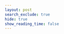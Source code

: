 ```yaml
---
layout: post
search_exclude: true
hide: true
show_reading_time: false 
---
```


<script type="module">
    import { pythonURI, fetchOptions } from "{{site.baseurl}}/assets/js/api/config.js";

    async function checkAuthorization() {
        try {
            const response = await fetch(`${pythonURI}/api/id`, fetchOptions);

            if (response.status === 401) {
                // Redirect immediately to login if unauthorized
                window.location.href = "{{site.baseurl}}/login";
            } else if (response.ok) {
                // If authorized, allow body to render
                const contentElements = document.querySelectorAll('.content');
                contentElements.forEach(element => {
                    element.style.display = "block";
                });;
            }
        } catch (error) {
            console.error("Authorization check failed:", error);
            // Redirect to login as a fallback
            window.location.href = "{{site.baseurl}}/login";
        }
    }

    // Run the check before rendering anything
    checkAuthorization();
</script>

<style>

    .content {
        display: none;
    }

    .heading {
        background-color: #b30000;
        padding: 40px 20px;
        text-align: center;
        box-shadow: 0 4px 10px rgba(0, 0, 0, 0.3);
    }

    .heading h1 {
        font-size: 2.5rem;
        font-weight: bold;
        margin: 0;
        color: #ffffff;
        text-transform: uppercase;
        letter-spacing: 2px;
    }

    .heading p {
        font-size: 1.2rem;
        margin: 10px 0 0;
        color: #ffcccc;
    }

    section {
        margin-bottom: 40px;
        padding: 20px;
        background-color: #2e2e2e;
        border-radius: 10px;
        box-shadow: 0 4px 8px rgba(0, 0, 0, 0.2);
    }

    section h2 {
        font-size: 1.8rem;
        margin-bottom: 20px;
        color: #ff6666;
        border-bottom: 2px solid #b30000;
        padding-bottom: 5px;
        display: inline-block;
    }

    .profile-card {
        background-color: #b30000;
        padding: 15px;
        border-radius: 8px;
        box-shadow: 0 3px 6px rgba(0, 0, 0, 0.3);
        color: #ffffff;
        font-weight: bold;
        margin-bottom: 10px;
        transition: transform 0.2s ease, box-shadow 0.2s ease;
    }

    .profile-card:hover {
        transform: translateY(-5px);
        box-shadow: 0 5px 10px rgba(0, 0, 0, 0.4);
    }

    button {
        background-color: #ff4d4d;
        color: #ffffff;
        border: none;
        padding: 12px 25px;
        border-radius: 25px;
        font-size: 1rem;
        cursor: pointer;
        transition: background-color 0.3s ease, box-shadow 0.3s ease;
        box-shadow: 0 4px 8px rgba(0, 0, 0, 0.2);
    }

    button:hover {
        background-color: #e60000;
        box-shadow: 0 6px 12px rgba(0, 0, 0, 0.3);
    }

    .green-button {
        background-color: #28a745;
    }

    .green-button:hover {
        background-color: #218838;
    }

    .purple-button {
        background-color: #ff3333;
        color: #ffffff;
    }

    .purple-button:hover {
        background-color: #b30000;
    }

    .copyright {
        background-color: #b30000;
        text-align: center;
        padding: 20px;
        font-size: 0.9rem;
        color: #ffcccc;
    }

    .copyright p {
        margin: 0;
    }
    #leaderboard-container {
        background-color: #2e2e2e;
        padding: 20px;
        border-radius: 10px;
        box-shadow: 0 4px 8px rgba(0, 0, 0, 0.2);
    }

    #leaderboard-container div {
        border-radius: 5px;
    }

    #leaderboard-container div div {
        border-radius: 5px;
    }
</style>

<div class="content">
    <header class="heading">
        <h1>Prism</h1>
        <p>An AI powered social media platform around fun and creativity</p>
    </header>

    <br>

    <section>
        <h2>Suggestions for You</h2>
        <div id="suggestions"></div>
    </section>

    <section>
        <h2>Leaderboard of Top Interests</h2>
        <div id="leaderboard-container" style="position: relative; width: 100%; height: auto;"></div>
    </section>

    <div id="user-modal" style="display: none; position: fixed; top: 50%; left: 50%; transform: translate(-50%, -50%); 
                                background-color: #2e2e2e; padding: 20px; border-radius: 10px; 
                                box-shadow: 0 4px 10px rgba(0, 0, 0, 0.3); z-index: 1000;">
        <h3 id="modal-title" style="color: #ff6666;">Users with this Interest</h3>
        <ul id="user-list" style="list-style: none; padding: 0; color: #fff;"></ul>
        <button onclick="closeModal()" style="margin-top: 10px; background-color: #b30000; color: white; border: none; 
                                            padding: 10px 20px; border-radius: 5px; cursor: pointer;">
            Close
        </button>
    </div>

    <div id="modal-overlay" style="display: none; position: fixed; top: 0; left: 0; width: 100%; height: 100%; 
                                    background-color: rgba(0, 0, 0, 0.5); z-index: 999;"></div>

    <section>
        <button class="purple-button" onclick="window.location.href='{{ site.baseurl }}/profile'">Access Your Profile</button>
    </section>

    <footer class="copyright">
        <p>&copy; 2024 Prism. All rights reserved.</p>
    </footer>
</div>


<script type="module">

    import { pythonURI, fetchOptions } from "{{site.baseurl}}/assets/js/api/config.js";

    async function fetchSuggestions() {
        try {
            const response = await fetch(`${pythonURI}/api/id`, fetchOptions);
            if (!response.ok) throw new Error("Failed to fetch user data");

            const currentUser = await response.json();
            const interests = currentUser.interests.split(", ");

            const allUsersResponse = await fetch(`${pythonURI}/api/users`, fetchOptions);
            if (!allUsersResponse.ok) throw new Error("Failed to fetch all users");

            const allUsers = await allUsersResponse.json();

            const matchedUsers = allUsers.filter(user => {
                const userInterests = user.interests.split(", ");
                return userInterests.some(interest => interests.includes(interest)) && user.uid !== currentUser.uid;
            });

            const suggestionsContainer = document.getElementById("suggestions");
            suggestionsContainer.innerHTML = "";

            matchedUsers.forEach(user => {
                const card = document.createElement("div");
                card.className = "profile-card";
                card.textContent = `${user.name} - Interests: ${user.interests}`;
                suggestionsContainer.appendChild(card);
            });
        } catch (error) {
            console.error("Error fetching suggestions:", error);
        }
    }

    async function fetchLeaderboard() {
        try {
            const response = await fetch(`${pythonURI}/api/users`, fetchOptions);
            if (!response.ok) throw new Error("Failed to fetch all users");

            const allUsers = await response.json();
            const interestCounts = {};
            const interestToUsers = {};

            // Count interests and map users to interests
            allUsers.forEach(user => {
                user.interests.split(", ").forEach(interest => {
                    interestCounts[interest] = (interestCounts[interest] || 0) + 1;
                    if (!interestToUsers[interest]) interestToUsers[interest] = [];
                    interestToUsers[interest].push(user.name); // Add user name to the interest
                });
            });

            // Sort interests by count
            const sortedInterests = Object.entries(interestCounts).sort((a, b) => b[1] - a[1]);
            const maxVotes = sortedInterests[0][1];

            // State for showing all interests or top 5
            let showAll = false;

            const leaderboardContainer = document.getElementById("leaderboard-container");

            // Create a reusable render function
            const renderLeaderboard = () => {
                leaderboardContainer.innerHTML = ""; // Clear previous content

                // Determine how many interests to show
                const interestsToShow = showAll ? sortedInterests : sortedInterests.slice(0, 5);

                interestsToShow.forEach(([interest, count]) => {
                    const barContainer = document.createElement("div");
                    barContainer.style.display = "flex";
                    barContainer.style.alignItems = "center";
                    barContainer.style.marginBottom = "15px";
                    barContainer.style.cursor = "pointer"; // Add cursor for clickability

                    // Label
                    const label = document.createElement("div");
                    label.textContent = `${interest}`;
                    label.style.width = "150px";
                    label.style.fontWeight = "bold";
                    label.style.color = "#ff6666";

                    // Bar
                    const bar = document.createElement("div");
                    bar.style.height = "30px";
                    bar.style.width = "0"; // Start width at 0 for animation
                    bar.style.transition = "width 1s ease, transform 0.2s ease";
                    bar.style.marginLeft = "10px";
                    bar.style.background = `linear-gradient(90deg, #ff4d4d, #b30000)`; // Dynamic gradient
                    bar.style.borderRadius = "5px";

                    // Hover effect
                    bar.addEventListener("mouseover", () => {
                        bar.style.transform = "scale(1.05)";
                    });
                    bar.addEventListener("mouseout", () => {
                        bar.style.transform = "scale(1)";
                    });

                    // Set bar width dynamically based on votes
                    setTimeout(() => {
                        bar.style.width = `${(count / maxVotes) * 80}%`; // Scale bar to max 80% width
                    }, 100);

                    // Click to show user details
                    bar.addEventListener("click", () => {
                        showModal(interest, interestToUsers[interest]);
                    });

                    // Count display
                    const countLabel = document.createElement("div");
                    countLabel.textContent = `${count} Votes`;
                    countLabel.style.marginLeft = "10px";
                    countLabel.style.color = "#ffffff";
                    countLabel.style.fontWeight = "bold";

                    barContainer.appendChild(label);
                    barContainer.appendChild(bar);
                    barContainer.appendChild(countLabel);

                    leaderboardContainer.appendChild(barContainer);
                });

                // Ensure the toggle button stays persistent
                if (!leaderboardContainer.querySelector("#toggle-button")) {
                    const toggleButton = document.createElement("button");
                    toggleButton.id = "toggle-button";
                    toggleButton.className = "purple-button";
                    toggleButton.style.marginTop = "20px";
                    toggleButton.textContent = showAll ? "Show Less" : "Show More";

                    // Toggle between showing all interests or top 5
                    toggleButton.addEventListener("click", () => {
                        showAll = !showAll;
                        toggleButton.textContent = showAll ? "Show Less" : "Show More";
                        renderLeaderboard();
                    });

                    leaderboardContainer.appendChild(toggleButton);
                }
            };

            // Initial render
            renderLeaderboard();
        } catch (error) {
            console.error("Error fetching leaderboard:", error);
            const leaderboardContainer = document.getElementById("leaderboard-container");
            leaderboardContainer.innerHTML = "<p>Error loading leaderboard.</p>";
        }
    }



    // Show modal with user details
    function showModal(interest, users) {
        const modal = document.getElementById("user-modal");
        const overlay = document.getElementById("modal-overlay");
        const userList = document.getElementById("user-list");
        const modalTitle = document.getElementById("modal-title");

        modalTitle.textContent = `Users Interested in "${interest}"`;
        userList.innerHTML = ""; // Clear previous content

        // Populate user list
        users.forEach(user => {
            const listItem = document.createElement("li");
            listItem.textContent = user;
            userList.appendChild(listItem);
        });

        modal.style.display = "block";
        overlay.style.display = "block";
    }

    // Close modal
    function closeModal() {
        const modal = document.getElementById("user-modal");
        const overlay = document.getElementById("modal-overlay");
        modal.style.display = "none";
        overlay.style.display = "none";
    }

    window.closeModal = closeModal;

    document.addEventListener("DOMContentLoaded", () => {
        fetchSuggestions();
        fetchLeaderboard();
    });
</script>




<script type="module">
    import { pythonURI, fetchOptions } from "{{site.baseurl}}/assets/js/api/config.js";

    async function fetchVoteData() {
        try {
            const voteData = { upvotes: [], downvotes: [] }; // Initialize data structure
            const postIds = [1, 2, 3]; // Replace with your actual post IDs

            for (const postId of postIds) {
                const response = await fetch(`${pythonURI}/api/vote/post?post_id=${postId}`, {
                    ...fetchOptions,
                    method: "GET", // Use GET method
                    headers: {
                        ...fetchOptions.headers,
                    },
                });

                if (!response.ok) throw new Error(`Failed to fetch votes for post ID ${postId}`);

                const data = await response.json();

                // Collect post IDs for upvotes and downvotes
                data.upvotes.forEach(vote => voteData.upvotes.push(parseInt(vote.post_id, 10)));
                data.downvotes.forEach(vote => voteData.downvotes.push(parseInt(vote.post_id, 10)));
            }

            return voteData;
        } catch (error) {
            console.error("Error fetching vote data:", error);
            return { upvotes: [], downvotes: [] };
        }
    }


    async function sendVote(sectionId, voteType, method) {
        try {
            const response = await fetch(`${pythonURI}/api/vote`, {
                ...fetchOptions,
                method: method,
                headers: {
                    ...fetchOptions.headers,
                    'Content-Type': 'application/json',
                },
                body: JSON.stringify({
                    post_id: sectionId,
                    vote_type: voteType,
                }),
            });

            if (!response.ok) throw new Error("Vote submission failed");
        } catch (error) {
            console.error("Error submitting vote:", error);
        }
    }

    function toggleSectionVisibility(sectionId, show) {
        const section = document.getElementById(sectionId);
        const placeholder = document.getElementById(`${sectionId}-placeholder`);

        if (show) {
            section.style.display = "block";
            if (placeholder) placeholder.style.display = "none";
        } else {
            section.style.display = "none";
            if (!placeholder) {
                const newPlaceholder = document.createElement("div");
                newPlaceholder.id = `${sectionId}-placeholder`;
                newPlaceholder.innerHTML = `<button class="green-button" onclick="handleShowSection('${sectionId}')">Show Section</button>`;
                section.insertAdjacentElement("afterend", newPlaceholder);
            } else {
                placeholder.style.display = "block";
            }
        }
    }

    async function handleUpvote(sectionId) {
        await sendVote(sectionId, "upvote", "POST");
        const section = document.getElementById(sectionId);
        const upvoteButton = section.querySelector(".upvote-button");
        const downvoteButton = section.querySelector(".downvote-button");

        upvoteButton.textContent = "Suggestion Upvoted";
        upvoteButton.disabled = true;
        downvoteButton.disabled = false;
    }

    async function handleDownvote(sectionId) {
        await sendVote(sectionId, "downvote", "POST");
        toggleSectionVisibility(sectionId, false);
    }

    async function handleShowSection(sectionId) {
        await sendVote(sectionId, "upvote", "PUT");
        toggleSectionVisibility(sectionId, true);

        const section = document.getElementById(sectionId);
        const upvoteButton = section.querySelector(".upvote-button");
        const downvoteButton = section.querySelector(".downvote-button");

        upvoteButton.textContent = "Suggestion Upvoted";
        upvoteButton.disabled = true;
        downvoteButton.disabled = false;
    }

    window.handleShowSection = handleShowSection;

    async function deleteVotesForPosts(postIds) {
        try {
            for (const postId of postIds) {
                await fetch(`${pythonURI}/api/vote`, {
                    ...fetchOptions,
                    method: "DELETE",
                    headers: {
                        ...fetchOptions.headers,
                        'Content-Type': 'application/json',
                    },
                    body: JSON.stringify({ post_id: postId }),
                });
            }
        } catch (error) {
            console.error("Error deleting votes:", error);
        }
    }

    async function handleResetAllSuggestions() {
        await deleteVotesForPosts([1, 2, 3]);

        document.querySelectorAll("section").forEach(section => {
            const sectionId = section.id;

            toggleSectionVisibility(sectionId, true);

            const upvoteButton = section.querySelector(".upvote-button");
            const downvoteButton = section.querySelector(".downvote-button");

            upvoteButton.textContent = "Upvote";
            upvoteButton.disabled = false;

            downvoteButton.textContent = "Downvote";
            downvoteButton.disabled = false;
        });
    }

    async function initializeSections() {
        const voteData = await fetchVoteData();

        document.querySelectorAll("section").forEach((section, index) => {
            const sectionId = `${index + 1}`;
            section.id = sectionId;

            const isUpvoted = voteData.upvotes.includes(parseInt(sectionId, 10)); // Check if section is upvoted
            const isDownvoted = voteData.downvotes.includes(parseInt(sectionId, 10)); // Check if section is downvoted

            // Create a button container
            const buttonContainer = document.createElement("div");
            buttonContainer.style.textAlign = "right";

            // Upvote button
            const upvoteButton = document.createElement("button");
            upvoteButton.className = "vote-button purple-button upvote-button";
            upvoteButton.textContent = isUpvoted ? "Suggestion Upvoted" : "Upvote";
            upvoteButton.disabled = isUpvoted;
            upvoteButton.onclick = () => handleUpvote(sectionId);

            // Downvote button
            const downvoteButton = document.createElement("button");
            downvoteButton.className = "vote-button purple-button downvote-button";
            downvoteButton.textContent = "Downvote";
            downvoteButton.disabled = isDownvoted;
            downvoteButton.onclick = () => {
                if (isUpvoted) {
                    sendVote(sectionId, "downvote", "PUT");
                }
                handleDownvote(sectionId);
            };

            buttonContainer.appendChild(upvoteButton);
            buttonContainer.appendChild(downvoteButton);
            section.appendChild(buttonContainer);

            // Set visibility based on vote status
            if (isDownvoted) {
                toggleSectionVisibility(sectionId, false);
            } else {
                toggleSectionVisibility(sectionId, true);
            }
        });

        // Add Reset All Suggestions Button if not already present
        if (!document.querySelector("#reset-all-button")) {
            const resetButton = document.createElement("button");
            resetButton.id = "reset-all-button";
            resetButton.className = "green-button";
            resetButton.textContent = "Reset all Suggestions";
            resetButton.onclick = handleResetAllSuggestions;

            document.body.appendChild(resetButton);
        }
    }


    document.addEventListener("DOMContentLoaded", initializeSections);
</script>
